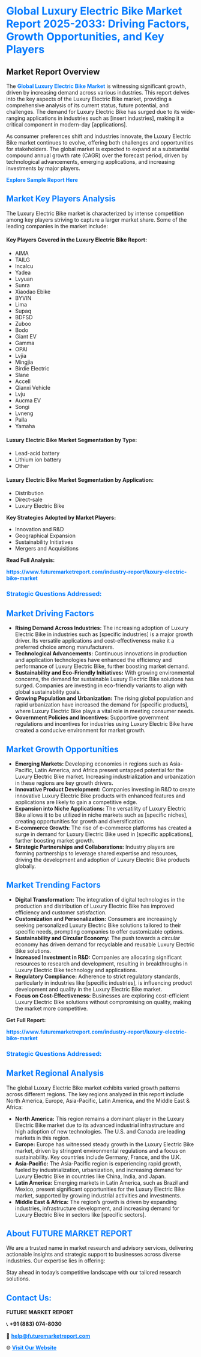 <h1 style="color: #007BFF;">Global Luxury Electric Bike Market Report 2025-2033: Driving Factors, Growth Opportunities, and Key Players</h1>

<section id="overview">
<h2>Market Report Overview</h2>
<p>The <a href="https://www.futuremarketreport.com/industry-report/luxury-electric-bike-market" style="color: #007BFF; text-decoration: none;"><strong>Global Luxury Electric Bike Market</strong></a> is witnessing significant growth, driven by increasing demand across various industries. This report delves into the key aspects of the Luxury Electric Bike market, providing a comprehensive analysis of its current status, future potential, and challenges. The demand for Luxury Electric Bike has surged due to its wide-ranging applications in industries such as [insert industries], making it a critical component in modern-day [applications].</p>
<p>As consumer preferences shift and industries innovate, the Luxury Electric Bike market continues to evolve, offering both challenges and opportunities for stakeholders. The global market is expected to expand at a substantial compound annual growth rate (CAGR) over the forecast period, driven by technological advancements, emerging applications, and increasing investments by major players.</p>
</section>

<section id="overview">
<p><a href="https://www.futuremarketreport.com/request-sample/reportId=126393" style="color: #007BFF; text-decoration: none;"><strong>Explore Sample Report Here</strong></a></p>
</section>

<section id="key-players">
<h2 style="color: #007BFF;">Market Key Players Analysis</h2>
<p>The Luxury Electric Bike market is characterized by intense competition among key players striving to capture a larger market share. Some of the leading companies in the market include:</p>
<h4>Key Players Covered in the Luxury Electric Bike Report:</h4>
<ul><li>AIMA</li><li>TAILG</li><li>Incalcu</li><li>Yadea</li><li>Lvyuan</li><li>Sunra</li><li>Xiaodao Ebike</li><li>BYVIN</li><li>Lima</li><li>Supaq</li><li>BDFSD</li><li>Zuboo</li><li>Bodo</li><li>Giant EV</li><li>Gamma</li><li>OPAI</li><li>Lvjia</li><li>Mingjia</li><li>Birdie Electric</li><li>Slane</li><li>Accell</li><li>Qianxi Vehicle</li><li>Lvju</li><li>Aucma EV</li><li>Songi</li><li>Lvneng</li><li>Palla</li><li>Yamaha</li></ul>
<h4>Luxury Electric Bike Market Segmentation by Type:</h4>
<ul><li>Lead-acid battery</li><li>Lithium ion battery</li><li>Other</li></ul>

<h4>Luxury Electric Bike Market Segmentation by Application:</h4>
<ul><li>Distribution</li><li>Direct-sale</li><li>Luxury Electric Bike</li></ul>
<p><strong>Key Strategies Adopted by Market Players:</strong></p>
<ul>
<li>Innovation and R&D</li>
<li>Geographical Expansion</li>
<li>Sustainability Initiatives</li>
<li>Mergers and Acquisitions</li>
</ul>
</section>

<section>
<p><strong>Read Full Analysis: </strong></p><a href="https://www.futuremarketreport.com/industry-report/luxury-electric-bike-market" style="color: #007BFF; text-decoration: none;"><strong>https://www.futuremarketreport.com/industry-report/luxury-electric-bike-market</strong></a>
<h3 style="color: #007BFF;">Strategic Questions Addressed:</h3>
</section>

<section id="driving-factors">
<h2 style="color: #007BFF;">Market Driving Factors</h2>
<ul>
<li><strong>Rising Demand Across Industries:</strong> The increasing adoption of Luxury Electric Bike in industries such as [specific industries] is a major growth driver. Its versatile applications and cost-effectiveness make it a preferred choice among manufacturers.</li>
<li><strong>Technological Advancements:</strong> Continuous innovations in production and application technologies have enhanced the efficiency and performance of Luxury Electric Bike, further boosting market demand.</li>
<li><strong>Sustainability and Eco-Friendly Initiatives:</strong> With growing environmental concerns, the demand for sustainable Luxury Electric Bike solutions has surged. Companies are investing in eco-friendly variants to align with global sustainability goals.</li>
<li><strong>Growing Population and Urbanization:</strong> The rising global population and rapid urbanization have increased the demand for [specific products], where Luxury Electric Bike plays a vital role in meeting consumer needs.</li>
<li><strong>Government Policies and Incentives:</strong> Supportive government regulations and incentives for industries using Luxury Electric Bike have created a conducive environment for market growth.</li>
</ul>
</section>

<section id="growth-opportunities">
<h2 style="color: #007BFF;">Market Growth Opportunities</h2>
<ul>
<li><strong>Emerging Markets:</strong> Developing economies in regions such as Asia-Pacific, Latin America, and Africa present untapped potential for the Luxury Electric Bike market. Increasing industrialization and urbanization in these regions are key growth drivers.</li>
<li><strong>Innovative Product Development:</strong> Companies investing in R&D to create innovative Luxury Electric Bike products with enhanced features and applications are likely to gain a competitive edge.</li>
<li><strong>Expansion into Niche Applications:</strong> The versatility of Luxury Electric Bike allows it to be utilized in niche markets such as [specific niches], creating opportunities for growth and diversification.</li>
<li><strong>E-commerce Growth:</strong> The rise of e-commerce platforms has created a surge in demand for Luxury Electric Bike used in [specific applications], further boosting market growth.</li>
<li><strong>Strategic Partnerships and Collaborations:</strong> Industry players are forming partnerships to leverage shared expertise and resources, driving the development and adoption of Luxury Electric Bike products globally.</li>
</ul>
</section>

<section id="trending-factors">
<h2 style="color: #007BFF;">Market Trending Factors</h2>
<ul>
<li><strong>Digital Transformation:</strong> The integration of digital technologies in the production and distribution of Luxury Electric Bike has improved efficiency and customer satisfaction.</li>
<li><strong>Customization and Personalization:</strong> Consumers are increasingly seeking personalized Luxury Electric Bike solutions tailored to their specific needs, prompting companies to offer customizable options.</li>
<li><strong>Sustainability and Circular Economy:</strong> The push towards a circular economy has driven demand for recyclable and reusable Luxury Electric Bike solutions.</li>
<li><strong>Increased Investment in R&D:</strong> Companies are allocating significant resources to research and development, resulting in breakthroughs in Luxury Electric Bike technology and applications.</li>
<li><strong>Regulatory Compliance:</strong> Adherence to strict regulatory standards, particularly in industries like [specific industries], is influencing product development and quality in the Luxury Electric Bike market.</li>
<li><strong>Focus on Cost-Effectiveness:</strong> Businesses are exploring cost-efficient Luxury Electric Bike solutions without compromising on quality, making the market more competitive.</li>
</ul>
</section>

<section>
<p><strong>Get Full Report: </strong></p><a href="https://www.futuremarketreport.com/industry-report/luxury-electric-bike-market" style="color: #007BFF; text-decoration: none;"><strong>https://www.futuremarketreport.com/industry-report/luxury-electric-bike-market</strong></a>
<h3 style="color: #007BFF;">Strategic Questions Addressed:</h3>
</section>


<section id="regional-analysis">
<h2 style="color: #007BFF;">Market Regional Analysis</h2>
<p>The global Luxury Electric Bike market exhibits varied growth patterns across different regions. The key regions analyzed in this report include North America, Europe, Asia-Pacific, Latin America, and the Middle East & Africa:</p>
<ul>
<li><strong>North America:</strong> This region remains a dominant player in the Luxury Electric Bike market due to its advanced industrial infrastructure and high adoption of new technologies. The U.S. and Canada are leading markets in this region.</li>
<li><strong>Europe:</strong> Europe has witnessed steady growth in the Luxury Electric Bike market, driven by stringent environmental regulations and a focus on sustainability. Key countries include Germany, France, and the U.K.</li>
<li><strong>Asia-Pacific:</strong> The Asia-Pacific region is experiencing rapid growth, fueled by industrialization, urbanization, and increasing demand for Luxury Electric Bike in countries like China, India, and Japan.</li>
<li><strong>Latin America:</strong> Emerging markets in Latin America, such as Brazil and Mexico, present significant opportunities for the Luxury Electric Bike market, supported by growing industrial activities and investments.</li>
<li><strong>Middle East & Africa:</strong> The region’s growth is driven by expanding industries, infrastructure development, and increasing demand for Luxury Electric Bike in sectors like [specific sectors].</li>
</ul>
</section>

<footer>
<h2 style="color: #007BFF;">About FUTURE MARKET REPORT</h2>
<p>We are a trusted name in market research and advisory services, delivering actionable insights and strategic support to businesses across diverse industries. Our expertise lies in offering:</p>

<p>Stay ahead in today’s competitive landscape with our tailored research solutions.</p>

<h2 style="color: #007BFF;">Contact Us:</h2>
<p><strong>FUTURE MARKET REPORT</strong></p>
<p>📞 <strong>+91 (883) 074-8030</strong></p>
<p>📧 <strong><a href="mailto:help@futuremarketreport.com" style="color: #007BFF;">help@futuremarketreport.com</a></strong></p>
<p>🌐 <strong><a href="https://www.futuremarketreport.com/" style="color: #007BFF;">Visit Our Website</a></strong></p>
</footer>